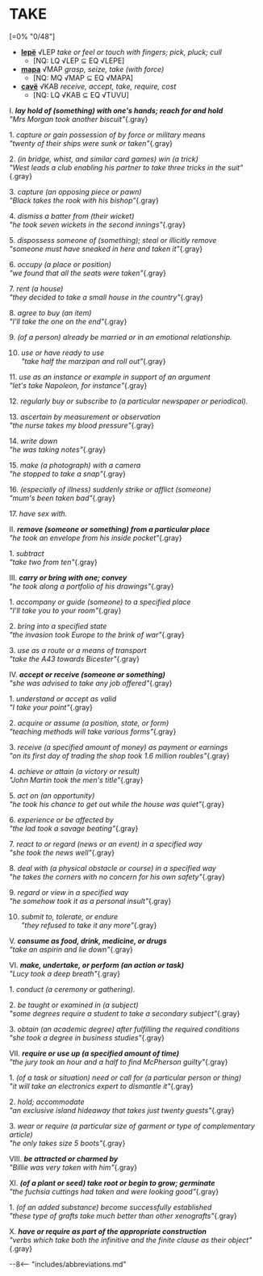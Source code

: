# TAKE

[=0% "0/48"]

+ [**lepë**](https://eldamo.org/content/words/word-3779402643.html) √LEP *take or feel or touch with fingers; pick, pluck; cull*
	+ [NQ: LQ √LEP &sube; EQ √LEPE]
+ [**mapa**](https://eldamo.org/content/words/word-3363646921.html) √MAP *grasp, seize, take (with force)*
	+ [NQ: MQ √MAP &sube; EQ √MAPA]
+ [**cavë**](https://eldamo.org/content/words/word-1812620909.html) √KAB *receive, accept, take, require, cost*
	+ [NQ: LQ √KAB &sube; EQ √TUVU]

I. ***lay hold of (something) with one's hands; reach for and hold***<br>
*"Mrs Morgan took another biscuit"*{.gray}

1\. *capture or gain possession of by force or military means*<br>
*"twenty of their ships were sunk or taken"*{.gray}

2\. *(in bridge, whist, and similar card games) win (a trick)*<br>
*"West leads a club enabling his partner to take three tricks in the suit"*{.gray}

3\. *capture (an opposing piece or pawn)*<br>
*"Black takes the rook with his bishop"*{.gray}

4\. *dismiss a batter from (their wicket)*<br>
*"he took seven wickets in the second innings"*{.gray}

5\. *dispossess someone of (something); steal or illicitly remove*<br>
*"someone must have sneaked in here and taken it"*{.gray}

6\. *occupy (a place or position)*<br>
*"we found that all the seats were taken"*{.gray}

7\. *rent (a house)*<br>
*"they decided to take a small house in the country"*{.gray}

8\. *agree to buy (an item)*<br>
*"I'll take the one on the end"*{.gray}

9\. *(of a person) already be married or in an emotional relationship.*

10. *use or have ready to use*<br>
*"take half the marzipan and roll out"*{.gray}

11\. *use as an instance or example in support of an argument*<br>
*"let's take Napoleon, for instance"*{.gray}

12\. *regularly buy or subscribe to (a particular newspaper or periodical).*

13\. *ascertain by measurement or observation*<br>
*"the nurse takes my blood pressure"*{.gray}

14\. *write down*<br>
*"he was taking notes"*{.gray}

15\. *make (a photograph) with a camera*<br>
*"he stopped to take a snap"*{.gray}

16\. *(especially of illness) suddenly strike or afflict (someone)*<br>
*"mum's been taken bad"*{.gray}

17\. *have sex with.*

II. ***remove (someone or something) from a particular place***<br>
*"he took an envelope from his inside pocket"*{.gray}

1\. *subtract*<br>
*"take two from ten"*{.gray}

III. ***carry or bring with one; convey***<br>
*"he took along a portfolio of his drawings"*{.gray}

1\. *accompany or guide (someone) to a specified place*<br>
*"I'll take you to your room"*{.gray}

2\. *bring into a specified state*<br>
*"the invasion took Europe to the brink of war"*{.gray}

3\. *use as a route or a means of transport*<br>
*"take the A43 towards Bicester"*{.gray}

IV. ***accept or receive (someone or something)***<br>
*"she was advised to take any job offered"*{.gray}

1\. *understand or accept as valid*<br>
*"I take your point"*{.gray}

2\. *acquire or assume (a position, state, or form)*<br>
*"teaching methods will take various forms"*{.gray}

3\. *receive (a specified amount of money) as payment or earnings*<br>
*"on its first day of trading the shop took 1.6 million roubles"*{.gray}

4\. *achieve or attain (a victory or result)*<br>
*"John Martin took the men's title"*{.gray}

5\. *act on (an opportunity)*<br>
*"he took his chance to get out while the house was quiet"*{.gray}

6\. *experience or be affected by*<br>
*"the lad took a savage beating"*{.gray}

7\. *react to or regard (news or an event) in a specified way*<br>
*"she took the news well"*{.gray}

8\. *deal with (a physical obstacle or course) in a specified way*<br>
*"he takes the corners with no concern for his own safety"*{.gray}

9\. *regard or view in a specified way*<br>
*"he somehow took it as a personal insult"*{.gray}

10. *submit to, tolerate, or endure*<br>
*"they refused to take it any more"*{.gray}

V. ***consume as food, drink, medicine, or drugs***<br>
*"take an aspirin and lie down"*{.gray}

VI. ***make, undertake, or perform (an action or task)***<br>
*"Lucy took a deep breath"*{.gray}

1\. *conduct (a ceremony or gathering).*

2\. *be taught or examined in (a subject)*<br>
*"some degrees require a student to take a secondary subject"*{.gray}

3\. *obtain (an academic degree) after fulfilling the required conditions*<br>
*"she took a degree in business studies"*{.gray}

VII. ***require or use up (a specified amount of time)***<br>
*"the jury took an hour and a half to find McPherson guilty"*{.gray}

1\. *(of a task or situation) need or call for (a particular person or thing)*<br>
*"it will take an electronics expert to dismantle it"*{.gray}

2\. *hold; accommodate*<br>
*"an exclusive island hideaway that takes just twenty guests"*{.gray}

3\. *wear or require (a particular size of garment or type of complementary article)*<br>
*"he only takes size 5 boots"*{.gray}

VIII. ***be attracted or charmed by***<br>
*"Billie was very taken with him"*{.gray}

XI. ***(of a plant or seed) take root or begin to grow; germinate***<br>
*"the fuchsia cuttings had taken and were looking good"*{.gray}

1\. *(of an added substance) become successfully established*<br>
*"these type of grafts take much better than other xenografts"*{.gray}

X. ***have or require as part of the appropriate construction***<br>
*"verbs which take both the infinitive and the finite clause as their object"*{.gray}

--8<-- "includes/abbreviations.md"